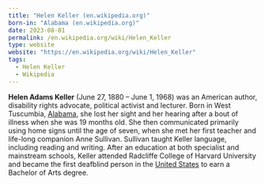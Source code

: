 ```yaml
---
title: "Helen Keller (en.wikipedia.org)"
born-in: "Alabama (en.wikipedia.org)"
date: 2023-08-01
permalink: /en.wikipedia.org/wiki/Helen_Keller
type: website
website: "https://en.wikipedia.org/wiki/Helen_Keller"
tags:
  - Helen Keller
  - Wikipedia
---
```

**Helen Adams Keller** (June 27, 1880 – June 1, 1968) was an American author, disability rights advocate, political activist and lecturer. Born in West Tuscumbia, [Alabama](/en.wikipedia.org/wiki/Alabama), she lost her sight and her hearing after a bout of illness when she was 19 months old. She then communicated primarily using home signs until the age of seven, when she met her first teacher and life-long companion Anne Sullivan. Sullivan taught Keller language, including reading and writing. After an education at both specialist and mainstream schools, Keller attended Radcliffe College of Harvard University and became the first deafblind person in the [United States](/en.wikipedia.org/wiki/United_States) to earn a Bachelor of Arts degree.
